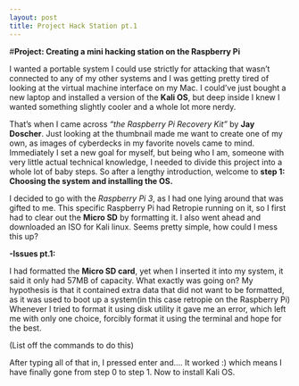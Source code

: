```yaml
---
layout: post
title: Project Hack Station pt.1
---
```

#**Project: Creating a mini hacking station on the Raspberry Pi**



I wanted a portable system I could use strictly for attacking that wasn’t connected to any of my other systems and I was getting pretty tired of looking at the virtual machine interface on my Mac. I could’ve just bought a new laptop and installed a version of the **Kali OS**, but deep inside I knew I wanted something slightly cooler and a whole lot more nerdy. 

That’s when I came across _“the Raspberry Pi Recovery Kit”_ by **Jay Doscher**. Just looking at the thumbnail made me want to create one of my own, as images of cyberdecks in my favorite novels came to mind. Immediately I set a new goal for myself, but being who I am, someone with very little actual technical knowledge, I needed to divide this project into a whole lot of baby steps. So after a lengthy introduction, welcome to **step 1: Choosing the system and installing the OS.**

I decided to go with the _Raspberry Pi 3_, as I had one lying around that was gifted to me. This specific Raspberry Pi had Retropie running on it, so I first had to clear out the **Micro SD** by formatting it. I also went ahead and downloaded an ISO for Kali linux. Seems pretty simple, how could I mess this up?

**-Issues pt.1:**

I had formatted the **Micro SD card**, yet when I inserted it into my system, it said it only had 57MB of capacity. What exactly was going on? My hypothesis is that it contained extra data that did not want to be formatted, as it was used to boot up a system(in this case retropie on the Raspberry Pi) Whenever I tried to format it using disk utility it gave me an error, which left me with only one choice, forcibly format it using the terminal and hope for the best.

(List off the commands to do this)

After typing all of that in, I pressed enter and…. It worked :)  which means I have finally gone from step 0 to step 1. Now to install Kali OS. 
